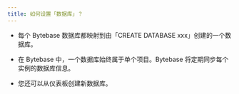 ```yaml
---
title: 如何设置「数据库」？
---
```


- 每个 Bytebase 数据库都映射到由「CREATE DATABASE xxx」创建的一个数据库。

- 在 Bytebase 中，一个数据库始终属于单个项目。Bytebase 将定期同步每个实例的数据库信息。

- 您还可以从仪表板创建新数据库。